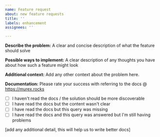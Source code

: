 ```yaml
---
name: Feature request
about: new feature requests
title: ''
labels: enhancement
assignees: ''

---
```


**Describe the problem:**
A clear and concise description of what the feature should solve

**Possible ways to implement:**
A clear description of any thoughts you have about how such a feature might look

**Additional context:**
Add any other context about the problem here.

**Documentation:**
Please rate your success with referring to the docs @ https://murex.rocks
- [ ] I haven't read the docs / the solution should be more discoverable
- [ ] I have read the docs but the content wasn't clear
- [ ] I have read the docs but this query was missing
- [ ] I have read the docs and this query was answered but I'm still having problems

[add any additional detail, this will help us to write better docs]
